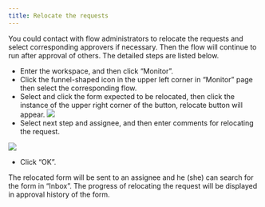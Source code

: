 ```yaml
---
title: Relocate the requests
---
```


You could contact with flow administrators to relocate the requests and select corresponding approvers if necessary. Then the flow will continue to run after approval of others. The detailed steps are listed below.

- Enter the workspace, and then click “Monitor”.
- Click the funnel-shaped icon in the upper left corner in “Monitor” page then select the corresponding flow.
- Select and click the form expected to be relocated, then click the instance of the upper right corner of the button, relocate button will appear.
![](/assets/us/workflow/relocate1.png)
- Select next step and assignee, and then enter comments for relocating the request.

![](/assets/us/workflow/relocate2.png)
- Click “OK”.

The relocated form will be sent to an assignee and he (she) can search for the form in “Inbox”. The progress of relocating the request will be displayed in approval history of the form.
